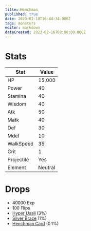 ```yaml
---
title: Henchman
published: true
date: 2023-02-18T16:44:34.000Z
tags: monsters
editor: markdown
dateCreated: 2023-02-16T00:00:00.000Z
---
```


# Stats
|Stat|Value|
|-|-|
|HP|15,000|
|Power|40|
|Stamina|40|
|Wisdom|40|
|Atk|50|
|Matk|40|
|Def|30|
|Mdef|10|
|WalkSpeed|35|
|Crit|1|
|Projectile|Yes|
|Element|Neutral|

# Drops
 * 40000 Exp
 * 100 Flips
 * [Hyper Usali](/items/hyper-usali.md) (3%)
 * [Silver Brace](/items/silver-brace.md) (1%)
 * [Henchman Card](/items/henchman-card.md) (0.1%)

